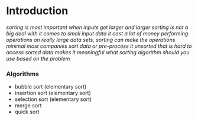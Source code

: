 # Introduction
*sorting is most important when inputs get larger and larger*
*sorting is not a big deal with it comes to small input data*
*it cost a lot of money performing operations on really large data sets, sorting can make the operations minimal*
*most companies sort data or pre-process it*
*unsorted that is hard to access*
*sorted data makes it meaningful*
*what sorting algorithm should you use based on the problem*

### Algorithms
- bubble sort (elementary sort)
- insertion sort (elementary sort)
- selection sort  (elementary sort)
- merge sort
- quick sort


